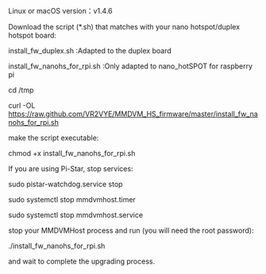 Linux or macOS  version：v1.4.6

Download the script (*.sh) that matches with your nano hotspot/duplex hotspot board:

install_fw_duplex.sh :Adapted to the duplex board

install_fw_nanohs_for_rpi.sh :Only adapted to nano_hotSPOT for raspberry pi

cd /tmp

curl -OL https://raw.github.com/VR2VYE/MMDVM_HS_firmware/master/install_fw_nanohs_for_rpi.sh

make the script executable:

chmod +x install_fw_nanohs_for_rpi.sh

If you are using Pi-Star, stop services:

sudo pistar-watchdog.service stop

sudo systemctl stop mmdvmhost.timer

sudo systemctl stop mmdvmhost.service

stop your MMDVMHost process and run (you will need the root password):

./install_fw_nanohs_for_rpi.sh

and wait to complete the upgrading process.
